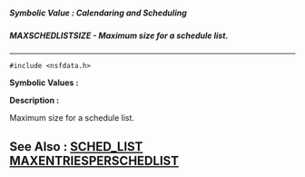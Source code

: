 ##### Symbolic Value : Calendaring and Scheduling
##### MAXSCHEDLISTSIZE - Maximum size for a schedule list.
---
```
#include <nsfdata.h>
```

**Symbolic Values :**



**Description :**

Maximum size for a schedule list.


**See Also :**
[SCHED_LIST](/domino-c-api-docs/reference/Data/SCHED_LIST)
[MAXENTRIESPERSCHEDLIST](/domino-c-api-docs/reference/Symb/MAXENTRIESPERSCHEDLIST)
---
